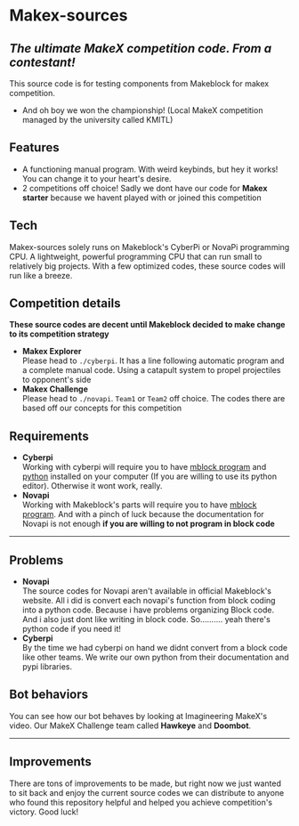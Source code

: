 # Makex-sources

## _The ultimate MakeX competition code. From a contestant!_

This source code is for testing components from Makeblock for makex competition.
- And oh boy we won the championship! (Local MakeX competition managed by the university called KMITL)

## Features
- A functioning manual program. With weird keybinds, but hey it works! You can change it to your heart's desire.
- 2 competitions off choice! Sadly we dont have our code for **Makex starter** because we havent played with or joined this competition

## Tech
Makex-sources solely runs on Makeblock's CyberPi or NovaPi programming CPU. A lightweight, powerful programming CPU that can run small to relatively big projects. With a few optimized codes, these source codes will run like a breeze.

## Competition details
**These source codes are decent until Makeblock decided to make change to its competition strategy**
- **Makex Explorer**\
Please head to `./cyberpi`. It has a line following automatic program and a complete manual code. Using a catapult system to propel projectiles to opponent's side
- **Makex Challenge**\
Please head to `./novapi`. `Team1` or `Team2` off choice. The codes there are based off our concepts for this competition
## Requirements
- **Cyberpi**\
Working with cyberpi will require you to have [mblock program](https://mblock.makeblock.com/en-us/) and [python](https://www.python.org) installed on your computer (If you are willing to use its python editor). Otherwise it wont work, really.
- **Novapi**\
Working with Makeblock's parts will require you to have [mblock program](https://mblock.makeblock.com/en-us/). And with a pinch of luck because the documentation for Novapi is not enough **if you are willing to not program in block code**
____
## Problems
* **Novapi**\
The source codes for Novapi aren't available in official Makeblock's website. All i did is convert each novapi's function from block coding into a python code. Because i have problems organizing Block code. And i also just dont like writing in block code. So.......... yeah there's python code if you need it!
* **Cyberpi**\
By the time we had cyberpi on hand we didnt convert from a block code like other teams. We write our own python from their documentation and pypi libraries.

## Bot behaviors
You can see how our bot behaves by looking at Imagineering MakeX's video. Our MakeX Challenge team called **Hawkeye** and **Doombot**.
____
## Improvements
There are tons of improvements to be made, but right now we just wanted to sit back and enjoy the current source codes we can distribute to anyone who found this repository helpful and helped you achieve competition's victory. Good luck!
